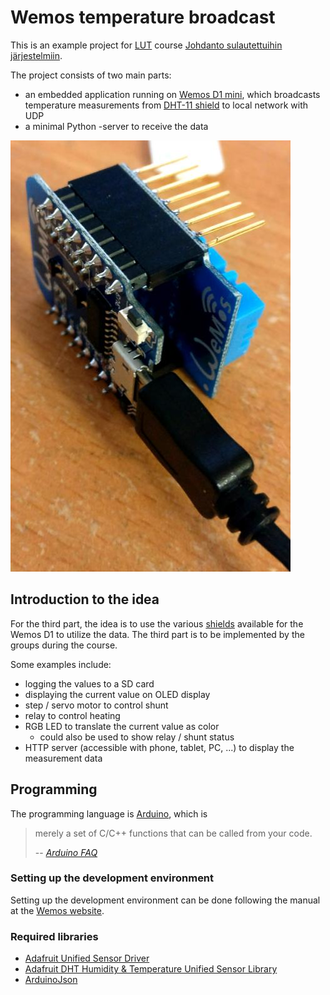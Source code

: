 # Wemos temperature broadcast

This is an example project for [LUT](http://www.lut.fi) course
[Johdanto sulautettuihin järjestelmiin](http://moodle.lut.fi/course/info.php?id=4044).

The project consists of two main parts:

* an embedded application running on [Wemos D1 mini](https://www.wemos.cc/product/d1-mini.html),
  which broadcasts temperature measurements from [DHT-11 shield](https://www.wemos.cc/product/dht-shield.html)
  to local network with UDP
* a minimal Python -server to receive the data

![wemos_with_dht](assets/wemos_with_dht.jpg)

## Introduction to the idea

For the third part, the idea is to use the various
[shields](https://www.wemos.cc/D1-mini-Shields) available for the Wemos D1 to
utilize the data. The third part is to be implemented by the groups during the course.

Some examples include:

* logging the values to a SD card
* displaying the current value on OLED display
* step / servo motor to control shunt
* relay to control heating
* RGB LED to translate the current value as color
    * could also be used to show relay / shunt status
* HTTP server (accessible with phone, tablet, PC, ...) to display the measurement data


## Programming

The programming language is [Arduino](https://www.arduino.cc/), which is

> merely a set of C/C++ functions that can be called from your code.
>
> -- <cite>[Arduino FAQ](https://www.arduino.cc/en/Main/FAQ)</cite>


### Setting up the development environment

Setting up the development environment can be done following the manual at the
[Wemos website](https://www.wemos.cc/tutorial/get-started-arduino.html).

### Required libraries

* [Adafruit Unified Sensor Driver](https://github.com/adafruit/Adafruit_Sensor)
* [Adafruit DHT Humidity & Temperature Unified Sensor Library](https://github.com/adafruit/DHT-sensor-library)
* [ArduinoJson](https://github.com/bblanchon/ArduinoJson)
